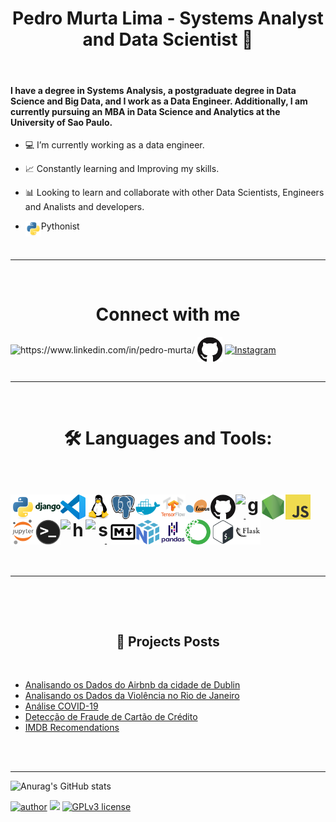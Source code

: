 <h1 align='center'>Pedro Murta Lima - Systems Analyst and Data Scientist 👋 </h1>
<br>


#### I have a degree in Systems Analysis, a postgraduate degree in Data Science and Big Data, and I work as a Data Engineer. Additionally, I am currently pursuing an MBA in Data Science and Analytics at the University of Sao Paulo. 

- 💻 I’m currently working as a data engineer.

- 📈 Constantly learning and Improving my skills.

- 📊 Looking to learn and collaborate with other Data Scientists, Engineers and Analists and developers.
- <p> Pythonist <a><img align="left" alt="Python" width="25px" height="25px"  src="https://raw.githubusercontent.com/devicons/devicon/master/icons/python/python-original.svg"/> </a></p>

<br>

---
<br>

<h1 align='center'> Connect with me</h1>

<a>
<img align="center" src="https://raw.githubusercontent.com/rahuldkjain/github-profile-readme-generator/master/src/images/icons/Social/linked-in-alt.svg" alt="https://www.linkedin.com/in/pedro-murta/" height="40" width="40" alt='https://github.com/PedroMurta'/>

<img  align='center' width="40px" height="40px"  src="https://raw.githubusercontent.com/github/explore/78df643247d429f6cc873026c0622819ad797942/topics/github/github.png" >



<a href="https://www.instagram.com/p_edromurta/">
  <img align="center" alt="Instagram" color="orange" width="40px" height="50px"  src="https://gist.githubusercontent.com/jemminger/91c69559f5ce1cc45cecc1f2614325c6/raw/809bb0a961444f293a1e65fa4ead494bd93a77c6/instagram.svg" />
</a>

</a>

<br>
<br>

---

<br>

<h1 align='center'> 🛠 Languages and Tools: 
<br>
<br>

<p align="left" dir="auto">

<a><img align="left" alt="Python" width="40px" height="40px"  src="https://raw.githubusercontent.com/devicons/devicon/master/icons/python/python-original.svg" /> </a>


<a><img align="left" alt="Django" width="40px" height="40px" src="https://raw.githubusercontent.com/devicons/devicon/master/icons/django/django-plain-wordmark.svg" /> </a>


<a><img align="left" alt="VScode" width="40px" height="40px"  src="https://raw.githubusercontent.com/github/explore/80688e429a7d4ef2fca1e82350fe8e3517d3494d/topics/visual-studio-code/visual-studio-code.png" /> </a>


<a href="https://www.linux.org/"> <img align="left" src="https://raw.githubusercontent.com/devicons/devicon/master/icons/linux/linux-original.svg" alt="linux" width="40px" height="40px"> </a>

<a > <img align="left" alt='PostgreSQL' width="40px" height="40px" src='https://raw.githubusercontent.com/devicons/devicon/master/icons/postgresql/postgresql-original.svg'/>  </a>


<a><img align="left" alt="Docker" width="40px" height="40px" src="https://raw.githubusercontent.com/devicons/devicon/master/icons/docker/docker-plain.svg" /> </a>


<a><img align="left" alt="TensorFlow" width="40px" height="40px" src="https://raw.githubusercontent.com/github/explore/80688e429a7d4ef2fca1e82350fe8e3517d3494d/topics/tensorflow/tensorflow.png" /> </a>


<a><img align="left" alt="Scikit-Learn" width="40px" height="40px"  src="https://raw.githubusercontent.com/github/explore/80688e429a7d4ef2fca1e82350fe8e3517d3494d/topics/scikit-learn/scikit-learn.png" /> </a>


<a><img align="left" alt="GitHub" width="40px" height="40px"  src="https://raw.githubusercontent.com/github/explore/78df643247d429f6cc873026c0622819ad797942/topics/github/github.png" /></a>


<a><img align="left" src="https://camo.githubusercontent.com/fbfcb9e3dc648adc93bef37c718db16c52f617ad055a26de6dc3c21865c3321d/68747470733a2f2f7777772e766563746f726c6f676f2e7a6f6e652f6c6f676f732f6769742d73636d2f6769742d73636d2d69636f6e2e737667" alt="git" width="40" height="40" data-canonical-src="https://www.vectorlogo.zone/logos/git-scm/git-scm-icon.svg" style="max-width: 100%;"></a>


<a><img align="left" alt="Node.js" width="40px" height="40px" src="https://raw.githubusercontent.com/github/explore/80688e429a7d4ef2fca1e82350fe8e3517d3494d/topics/nodejs/nodejs.png" /></a>


<a><img align="left" alt="JavaScript" width="40px" height="40px" src="https://raw.githubusercontent.com/github/explore/80688e429a7d4ef2fca1e82350fe8e3517d3494d/topics/javascript/javascript.png" /></a>


<a><img align="left" alt="Jupyter" width="40px" height="40px" src="https://raw.githubusercontent.com/github/explore/80688e429a7d4ef2fca1e82350fe8e3517d3494d/topics/jupyter-notebook/jupyter-notebook.png"/></a>


<a><img align="left" alt="Terminal" width="40px" height="40px" src="https://raw.githubusercontent.com/github/explore/80688e429a7d4ef2fca1e82350fe8e3517d3494d/topics/terminal/terminal.png" /></a>


<a><img align='left' alt="hadoop" width="40px" height="40px"  src="https://camo.githubusercontent.com/55336973a5c752995e40ccec95502a4aa6b3d091ff52741bc59456d61c67b7e5/68747470733a2f2f7777772e766563746f726c6f676f2e7a6f6e652f6c6f676f732f6170616368655f6861646f6f702f6170616368655f6861646f6f702d69636f6e2e737667" src="https://www.vectorlogo.zone/logos/apache_hadoop/apache_hadoop-icon.svg"></a>


<a><img align='left' alt="sqlite" width="40px" height="40px"  src="https://camo.githubusercontent.com/1b8a779f280e099e2d67ab949dad604e25ce0d321e66474c04430201790b3874/68747470733a2f2f7777772e766563746f726c6f676f2e7a6f6e652f6c6f676f732f73716c6974652f73716c6974652d69636f6e2e737667" src="https://www.vectorlogo.zone/logos/sqlite/sqlite-icon.svg" /></a>


<a><img align="left" alt="Markdown" width="40px" height="40px" src="https://raw.githubusercontent.com/devicons/devicon/master/icons/markdown/markdown-original.svg" /></a>


<a><img align="left" alt="Numpy" width="40px" height="40px" src="https://raw.githubusercontent.com/devicons/devicon/master/icons/numpy/numpy-original.svg" />

<a><img align="left" alt="Pandas" width="40px" height="40px" src="https://raw.githubusercontent.com/devicons/devicon/master/icons/pandas/pandas-original-wordmark.svg" /></a>



<a><img align="left" alt="Anaconda" width="40px" height="40px" src="https://raw.githubusercontent.com/devicons/devicon/master/icons/anaconda/anaconda-original.svg" /></a>


<a><img align="left" alt="Bash" width="40px" height="40px" src="https://raw.githubusercontent.com/devicons/devicon/master/icons/bash/bash-original.svg" /></a>


<a><img align="left" alt="Flask" width="40px" height="40px" src="https://raw.githubusercontent.com/devicons/devicon/master/icons/flask/flask-original-wordmark.svg" /></a>

</p>

<br >
<br >

<br>

---



<br>

<h2 align='center'> 📕 Projects Posts </h2>
<br>



<!-- BLOG-POST-LIST:START -->
* [Analisando os Dados do Airbnb da cidade de Dublin](https://bit.ly/2XyjFfs) 
* [Analisando os Dados da Violência no Rio de Janeiro](https://bit.ly/2ziAUbj)
* [Análise COVID-19](https://bityli.com/iz89W)
* [Detecção de Fraude de Cartão de Crédito](https://bit.ly/2YqrPqy) 
* [IMDB Recomendations](https://colab.research.google.com/github/PedroMurta/Projetos-Data-Science/blob/master/IMDB_Series.ipynb)

<br>
<br>

<!-- BLOG-POST-LIST:END -->

---



![Anurag's GitHub stats](https://github-readme-stats.vercel.app/api?username=PedroMurta&show_icons=true&theme=radical)
<br>


[![author](https://img.shields.io/badge/author-pedromurta-red.svg)](https://www.linkedin.com/in/pedro-murta/) [![](https://img.shields.io/badge/python-3.7+-blue.svg)](https://www.python.org/downloads/release/python-365/) [![GPLv3 license](https://img.shields.io/badge/License-GPLv3-blue.svg)](http://perso.crans.org/besson/LICENSE.html) 
